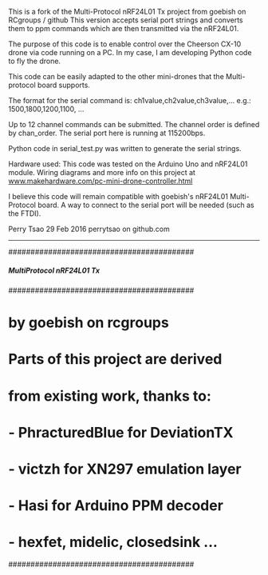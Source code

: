  This is a fork of the Multi-Protocol nRF24L01 Tx project
 from goebish on RCgroups / github
 This version accepts serial port strings and converts
 them to ppm commands which are then transmitted via
 the nRF24L01. 

 The purpose of this code is to enable control over the Cheerson CX-10 
 drone via code running on a PC.  In my case, I am developing Python code to
 fly the drone. 
 
 This code can be easily adapted to the other mini-drones 
 that the Multi-protocol board supports. 

 The format for the serial command is:
 ch1value,ch2value,ch3value,...
 e.g.:  1500,1800,1200,1100, ...

 Up to 12 channel commands can be submitted. The channel order is defined
 by chan_order. The serial port here is running at 115200bps. 

 Python code in serial_test.py was written to generate the serial strings.  

 Hardware used:
 This code was tested on the Arduino Uno and nRF24L01 module. 
 Wiring diagrams and more info on this project at www.makehardware.com/pc-mini-drone-controller.html
 
 I believe this code will remain compatible with goebish's 
 nRF24L01 Multi-Protocol board.  A way to 
 connect to the serial port will be needed (such as the FTDI). 
 
 Perry Tsao 29 Feb 2016
 perrytsao on github.com
 *********************************************************************************

 
 ##########################################
 #####   MultiProtocol nRF24L01 Tx   ######
 ##########################################
 #        by goebish on rcgroups          #
 #                                        #
 #   Parts of this project are derived    #
 #     from existing work, thanks to:     #
 #                                        #
 #   - PhracturedBlue for DeviationTX     #
 #   - victzh for XN297 emulation layer   #
 #   - Hasi for Arduino PPM decoder       #
 #   - hexfet, midelic, closedsink ...    #
 ##########################################


